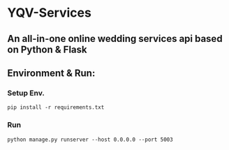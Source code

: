 # YQV-Services
## An all-in-one online wedding services api based on Python & Flask
## Environment & Run:
### Setup Env.
`pip install -r requirements.txt`
### Run
`python manage.py runserver --host 0.0.0.0 --port 5003`
